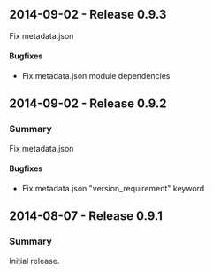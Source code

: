 ## 2014-09-02 - Release 0.9.3

Fix metadata.json

#### Bugfixes

- Fix metadata.json module dependencies

## 2014-09-02 - Release 0.9.2

### Summary

Fix metadata.json

#### Bugfixes

- Fix metadata.json "version_requirement" keyword

## 2014-08-07 - Release 0.9.1

### Summary

Initial release.
